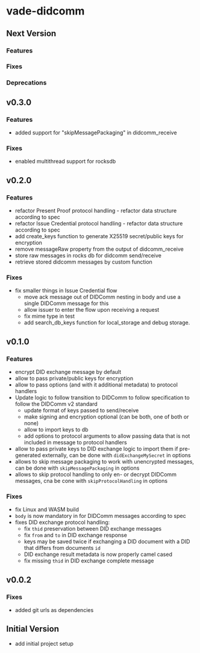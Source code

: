 # vade-didcomm

## Next Version

### Features

### Fixes

### Deprecations

## v0.3.0

### Features

- added support for "skipMessagePackaging" in didcomm_receive

### Fixes

- enabled multithread support for rocksdb

## v0.2.0

### Features

- refactor Present Proof protocol handling - refactor data structure according to spec
- refactor Issue Credential protocol handling - refactor data structure according to spec
- add create_keys function to generate X25519 secret/public keys for encryption
- remove messageRaw property from the output of didcomm_receive
- store raw messages in rocks db for didcomm send/receive
- retrieve stored didcomm messages by custom function

### Fixes

- fix smaller things in Issue Credential flow
  - move ack message out of DIDComm nesting in body and use a single DIDComm message for this
  - allow issuer to enter the flow upon receiving a request
  - fix mime type in test
  - add search_db_keys function for local_storage and debug storage. 

## v0.1.0

### Features

- encrypt DID exchange message by default
- allow to pass private/public keys for encryption
- allow to pass options (and with it additional metadata) to protocol handlers
- Update logic to follow transition to DIDComm to follow specification to follow the DIDComm v2 standard
  - update format of keys passed to send/receive
  - make signing and encryption optional (can be both, one of both or none)
  - allow to import keys to db
  - add options to protocol arguments to allow passing data that is not included in message to protocol handlers
- allow to pass private keys to DID exchange logic to import them if pre-generated externally,
  can be done with `didExchangeMySecret` in options
- allows to skip message packaging to work with unencrypted messages,
  can be done with `skipMessagePackaging` in options
- allows to skip protocol handling to only en- or decrypt DIDComm messages,
  cna be cone with `skipProtocolHandling` in options

### Fixes

- fix Linux and WASM build
- `body` is now mandatory in for DIDComm messages according to spec
- fixes DID exchange protocol handling:
  - fix `thid` preservation between DID exchange messages
  - fix `from` and `to` in DID exchange response
  - keys may be saved twice if exchanging a DID document with a DID that differs from documents `id`
  - DID exchange result metadata is now properly camel cased
  - fix missing `thid` in DID exchange complete message

## v0.0.2

### Fixes

- added git urls as dependencies

## Initial Version

- add initial project setup
